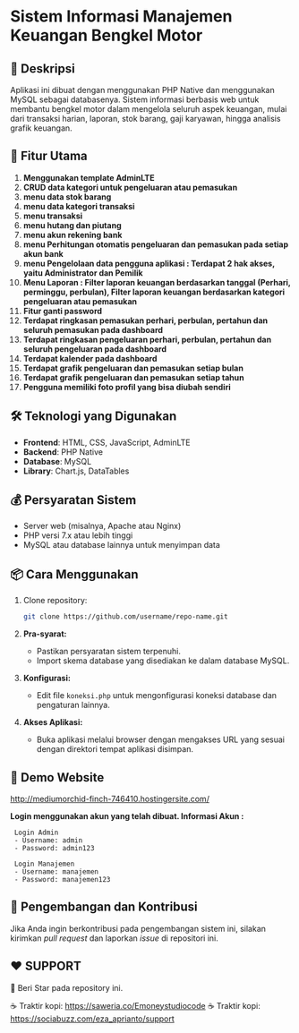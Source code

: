 # Sistem Informasi Manajemen Keuangan Bengkel Motor

## 📢 Deskripsi

Aplikasi ini dibuat dengan menggunakan PHP Native dan menggunakan MySQL sebagai databasenya.
Sistem informasi berbasis web untuk membantu bengkel motor dalam mengelola seluruh aspek keuangan, mulai dari transaksi harian, laporan, stok barang, gaji karyawan, hingga analisis grafik keuangan.

## 🚀 Fitur Utama

1. **Menggunakan template AdminLTE**
2. **CRUD data kategori untuk pengeluaran atau pemasukan**
3. **menu data stok barang**
4. **menu data kategori transaksi**
5. **menu transaksi** 
6. **menu hutang dan piutang**
8. **menu akun rekening bank**
9. **menu Perhitungan otomatis pengeluaran dan pemasukan pada setiap akun bank**
10. **menu Pengelolaan data pengguna aplikasi : Terdapat 2 hak akses, yaitu Administrator dan Pemilik**
11. **Menu Laporan : Filter laporan keuangan berdasarkan tanggal (Perhari, perminggu, perbulan), Filter laporan keuangan berdasarkan kategori pengeluaran atau pemasukan**
12. **Fitur ganti password**
13. **Terdapat ringkasan pemasukan perhari, perbulan, pertahun dan seluruh pemasukan pada dashboard**
14. **Terdapat ringkasan pengeluaran perhari, perbulan, pertahun dan seluruh pengeluaran pada dashboard**
15. **Terdapat kalender pada dashboard**
16. **Terdapat grafik pengeluaran dan pemasukan setiap bulan**
17. **Terdapat grafik pengeluaran dan pemasukan setiap tahun**
18. **Pengguna memiliki foto profil yang bisa diubah sendiri**

## 🛠️ Teknologi yang Digunakan
- **Frontend**: HTML, CSS, JavaScript, AdminLTE
- **Backend**: PHP Native
- **Database**: MySQL
- **Library**: Chart.js, DataTables
  
## 💰 Persyaratan Sistem

- Server web (misalnya, Apache atau Nginx)
- PHP versi 7.x atau lebih tinggi
- MySQL atau database lainnya untuk menyimpan data

## 📦 Cara Menggunakan
1. Clone repository:
   ```bash
   git clone https://github.com/username/repo-name.git
   
2. **Pra-syarat:**
   - Pastikan persyaratan sistem terpenuhi.
   - Import skema database yang disediakan ke dalam database MySQL.

3. **Konfigurasi:**
   - Edit file `koneksi.php` untuk mengonfigurasi koneksi database dan pengaturan lainnya.

4. **Akses Aplikasi:**
   - Buka aplikasi melalui browser dengan mengakses URL yang sesuai dengan direktori tempat aplikasi disimpan.
     
## 📸 Demo Website
http://mediumorchid-finch-746410.hostingersite.com/

**Login menggunakan akun yang telah dibuat. Informasi Akun :**

     Login Admin
     - Username: admin
     - Password: admin123

     Login Manajemen
     - Username: manajemen
     - Password: manajemen123

## 🤝 Pengembangan dan Kontribusi

Jika Anda ingin berkontribusi pada pengembangan sistem ini, silakan kirimkan *pull request* dan laporkan *issue* di repositori ini.

## ❤️ SUPPORT
🌟 Beri Star pada repository ini.

☕ Traktir kopi: https://saweria.co/Emoneystudiocode
☕ Traktir kopi: https://sociabuzz.com/eza_aprianto/support

